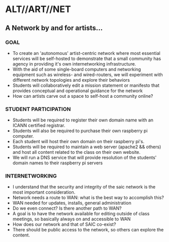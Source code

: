 # ALT//ART//NET

## A Network by and for artists...

### GOAL

* To create an 'autonomous' artist-centric network where most essential services will be self-hosted to demonstrate that a small community has agency in providing it's own internetworking infrastructure.
* With the aid of some single-board computers and networking equipment such as wireless- and wired-routers, we will experiment with different network topologies and explore their behaviors
* Students will collaboratively edit a mission statement or manifesto that provides conceptual and operational guidance for the network
* How can artists carve out a space to self-host a community online?

### STUDENT PARTICIPATION

* Students will be required to register their own domain name with an ICANN certified registrar.
* Students will also be required to purchase their own raspberry pi computer.
* Each student will host their own domain on their raspberry pi's.
* Students will be required to maintain a web server (apache2 && others) and host all content related to the class on their own website.
* We will run a DNS service that will provide resolution of the students' domain names to their raspberry pi servers

### INTERNETWORKING

* I understand that the security and integrity of the saic network is the most important consideration.
* Network needs a route to WAN: what is the best way to accomplish this?
* WAN needed for updates, installs, general administration
* Do we even connect? Is there another path to WAN?
* A goal is to have the network available for editing outside of class meetings, so basically always on and accessible to WAN
* How does our network and that of SAIC co-exist?
* There should be public access to the network, so others can explore the content.
